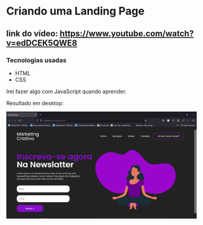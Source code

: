 # Criando uma Landing Page
## link do vídeo: https://www.youtube.com/watch?v=edDCEK5QWE8


### Tecnologias usadas

- HTML
- CSS

Irei fazer algo com JavaScript quando aprender.

Resultado em desktop:

![desktop](components/images/desktop.png)